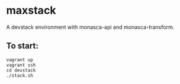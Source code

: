 # maxstack
A devstack environment with monasca-api and monasca-transform.

## To start:

    vagrant up
    vagrant ssh
    cd devstack
    ./stack.sh

